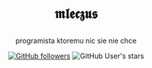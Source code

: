 # <p align='center'>𝖒𝖑𝖊𝖈𝖟𝖚𝖘</p>

<p align='center'>programista ktoremu nic sie nie chce</p>

<p align='center'>
  <a href='https://github.com/ml3czus'><img alt="GitHub followers" src="https://img.shields.io/github/followers/ml3czus?style=for-the-badge&color=orange"></a>
  <a><img alt="GitHub User's stars" src="https://img.shields.io/github/stars/ml3czus?style=for-the-badge&color=orange"></a>
</p>
